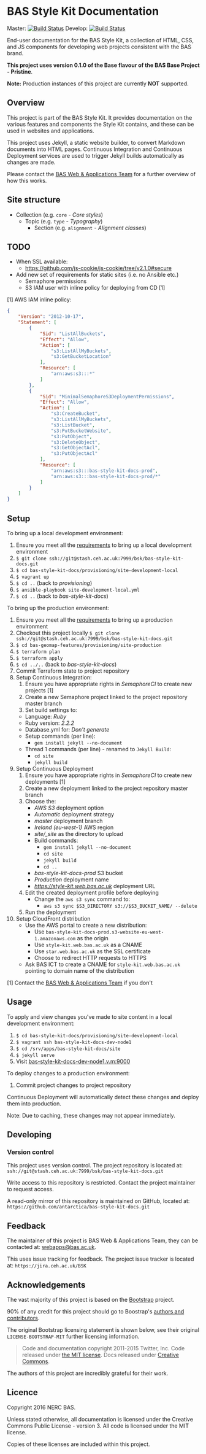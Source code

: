 # BAS Style Kit Documentation

Master: [![Build Status]()](https://semaphoreci.com/antarctica/bas-style-kit-docs)
Develop: [![Build Status]()](https://semaphoreci.com/antarctica/bas-style-kit-docs)

End-user documentation for the BAS Style Kit, a collection of HTML, CSS, and JS components for developing web projects 
consistent with the BAS brand.

**This project uses version 0.1.0 of the Base flavour of the BAS Base Project - Pristine**.

**Note:** Production instances of this project are currently **NOT** supported.

## Overview

This project is part of the BAS Style Kit. It provides documentation on the various features and components the Style 
Kit contains, and these can be used in websites and applications.

This project uses Jekyll, a static website builder, to convert Markdown documents into HTML pages. Continuous 
Integration and Continuous Deployment services are used to trigger Jekyll builds automatically as changes are made.

Please contact the [BAS Web & Applications Team](mailto:webapps@bas.ac.uk) for a further overview of how this works.

## Site structure

* Collection (e.g. `core` - *Core styles*)
    * Topic (e.g. `type` - *Typography*)
        * Section (e.g. `alignment` - *Alignment classes*)

## TODO

* When SSL available:
  * https://github.com/js-cookie/js-cookie/tree/v2.1.0#secure
* Add new set of requirements for static sites (i.e. no Ansible etc.)
    * Semaphore permissions
    * S3 IAM user with inline policy for deploying from CD [1]

[1] AWS IAM inline policy:

```json
{
    "Version": "2012-10-17",
    "Statement": [
        {
            "Sid": "ListAllBuckets",
            "Effect": "Allow",
            "Action": [
                "s3:ListAllMyBuckets",
                "s3:GetBucketLocation"
            ],
            "Resource": [
                "arn:aws:s3:::*"
            ]
        },
        {
            "Sid": "MinimalSemaphoreS3DeploymentPermissions",
            "Effect": "Allow",
            "Action": [
                "s3:CreateBucket",
                "s3:ListAllMyBuckets",
                "s3:ListBucket",
                "s3:PutBucketWebsite",
                "s3:PutObject",
                "s3:DeleteObject",
                "s3:GetObjectAcl",
                "s3:PutObjectAcl"
            ],
            "Resource": [
                "arn:aws:s3:::bas-style-kit-docs-prod",
                "arn:aws:s3:::bas-style-kit-docs-prod/*"
            ]
        }
    ]
}
```

## Setup

To bring up a local development environment:

1. Ensure you meet all the
[requirements](https://paper.dropbox.com/doc/BAS-Base-Project-Pristine-Base-Flavour-Usage-ZdMdHHzf8xB4HjxcNuDXa#:h=Environment---local-developmen)
to bring up a local development environment
2. `$ git clone ssh://git@stash.ceh.ac.uk:7999/bsk/bas-style-kit-docs.git`
3. `$ cd bas-style-kit-docs/provisioning/site-development-local`
4. `$ vagrant up`
5. `$ cd ..` (back to *provisioning*)
6. `$ ansible-playbook site-development-local.yml`
7. `$ cd ..` (back to *bas-style-kit-docs*)

To bring up the production environment:

1. Ensure you meet all the
[requirements](https://paper.dropbox.com/doc/BAS-Base-Project-Pristine-Base-Flavour-Usage-ZdMdHHzf8xB4HjxcNuDXa#:h=Environment---production)
to bring up a production environment
2. Checkout this project locally `$ git clone ssh://git@stash.ceh.ac.uk:7999/bsk/bas-style-kit-docs.git`
3. `$ cd bas-geomap-features/provisioning/site-production`
4. `$ terraform plan`
5. `$ terraform apply`
7. `$ cd ../..` (back to *bas-style-kit-docs*)
8. Commit Terraform state to project repository
9. Setup Continuous Integration:
    1. Ensure you have appropriate rights in *SemaphoreCI* to create new projects [1]
    2. Create a new Semaphore project linked to the project repository master branch
    3. Set build settings to:
      * Language: *Ruby*
      * Ruby version: *2.2.2*
      * Database.yml for: *Don't generate*
      * Setup commands (per line):
        * `gem install jekyll --no-document`
      * Thread 1 commands (per line) - renamed to `Jekyll Build`:
        * `cd site`
        * `jekyll build`
10. Setup Continuous Deployment
    1. Ensure you have appropriate rights in *SemaphoreCI* to create new deployments [1]
    2. Create a new deployment linked to the project repository master branch
    3. Choose the:
        * *AWS S3* deployment option
        * *Automatic* deployment strategy
        * *master* deployment branch
        * *Ireland (eu-west-1)* AWS region
        * *site/_site* as the directory to upload
        * Build commands:
            * `gem install jekyll --no-document`
            * `cd site`
            * `jekyll build`
            * `cd ..`
        * *bas-style-kit-docs-prod* S3 bucket
        * *Production* deployment name
        * *https://style-kit.web.bas.ac.uk* deployment URL   
    4. Edit the created deployment profile before deploying
        * Change the `aws s3 sync` command to:
            * `aws s3 sync $S3_DIRECTORY s3://$S3_BUCKET_NAME/ --delete`
    5. Run the deployment
11. Setup CloudFront distribution
    * Use the AWS portal to create a new distribution:
        * Use `bas-style-kit-docs-prod.s3-website-eu-west-1.amazonaws.com` as the origin
        * Use `style-kit.web.bas.ac.uk` as a CNAME
        * Use `star.web.bas.ac.uk` as the SSL certificate
        * Choose to redirect HTTP requests to HTTPS
    * Ask BAS ICT to create a CNAME for `style-kit.web.bas.ac.uk` pointing to domain name of the distribution

[1] Contact the [BAS Web & Applications Team](mailto:webapps@bas.ac.uk) if you don't

## Usage

To apply and view changes you've made to site content in a local development environment:

1. `$ cd bas-style-kit-docs/provisioning/site-development-local`
2. `$ vagrant ssh bas-style-kit-docs-dev-node1`
3. `$ cd /srv/apps/bas-style-kit-docs/site`
4. `$ jekyll serve`
5. Visit [bas-style-kit-docs-dev-node1.v.m:9000](http://bas-style-kit-docs-dev-node1.v.m:9000)

To deploy changes to a production environment:

1. Commit project changes to project repository

Continuous Deployment will automatically detect these changes and deploy them into production.

Note: Due to caching, these changes may not appear immediately.

## Developing

### Version control

This project uses version control. The project repository is located at:
`ssh://git@stash.ceh.ac.uk:7999/bsk/bas-style-kit-docs.git`

Write access to this repository is restricted. Contact the project maintainer to request access.

A read-only mirror of this repository is maintained on GitHub, located at:
`https://github.com/antarctica/bas-style-kit-docs.git`

## Feedback

The maintainer of this project is BAS Web & Applications Team, they can be contacted at: webapps@bas.ac.uk.

This uses issue tracking for feedback. The project issue tracker is located at:
`https://jira.ceh.ac.uk/BSK`

## Acknowledgements

The vast majority of this project is based on the [Bootstrap](http://getbootstrap.com) project.

90% of any credit for this project should go to Boostrap's [authors and contributors](http://getbootstrap.com/about/).

The original Bootstrap licensing statement is shown below,
see their original `LICENSE-BOOTSTRAP-MIT` further licensing information.

> Code and documentation copyright 2011-2015 Twitter, Inc. Code released under
[the MIT license](https://github.com/twbs/bootstrap/blob/master/LICENSE).
Docs released under [Creative Commons](https://github.com/twbs/bootstrap/blob/master/docs/LICENSE).

The authors of this project are incredibly grateful for their work.

## Licence

Copyright 2016 NERC BAS.

Unless stated otherwise, all documentation is licensed under the Creative Commons Public License - version 3.
All code is licensed under the MIT license.

Copies of these licenses are included within this project.

